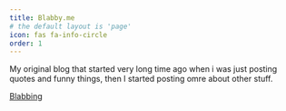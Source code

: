 ```yaml
---
title: Blabby.me
# the default layout is 'page'
icon: fas fa-info-circle
order: 1
---
```

My original blog that started very long time ago when i was just posting quotes and funny things, then I started posting omre about other stuff.


[Blabbing](/categories/blabbing/)
